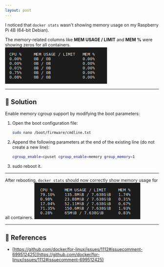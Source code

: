 ```yaml
---
layout: post
---
```


I noticed that `docker stats` wasn't showing memory usage on my Raspberry Pi 4B (64-bit Debian).

The memory-related columns like **MEM USAGE / LIMIT** and **MEM %** were showing zeros for all containers.
![0 memory usage](/assets/img/0-memory-usage.png)

---

## 🔧 Solution

Enable memory cgroup support by modifying the boot parameters:

1. Open the boot configuration file:
    ```bash
    sudo nano /boot/firmware/cmdline.txt
    ```

2. Append the following parameters at the end of the existing line (do not create a new line):
    ```bash
    cgroup_enable=cpuset cgroup_enable=memory group_memory=1
    ```

3. sudo reboot it.

---

After rebooting, `docker stats` should now correctly show memory usage for all containers.
![showing memory usage](/assets/img/showing-memory-usage.png)

---

## 🔗 References

* [https://github.com/docker/for-linux/issues/1112#issuecomment-699512425](https://github.com/docker/for-linux/issues/1112#issuecomment-699512425)
